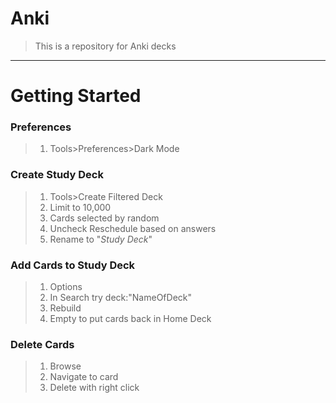 # Anki
> This is a repository for Anki decks

---

# Getting Started
### Preferences
> 1. Tools>Preferences>Dark Mode

### Create Study Deck
> 1. Tools>Create Filtered Deck
> 2. Limit to 10,000
> 3. Cards selected by random
> 4. Uncheck Reschedule based on answers
> 5. Rename to "*Study Deck*"

### Add Cards to Study Deck
> 1. Options
> 2. In Search try deck:"NameOfDeck"
> 3. Rebuild
> 4. Empty to put cards back in Home Deck

### Delete Cards
> 1. Browse
> 2. Navigate to card
> 3. Delete with right click
